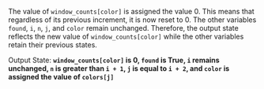 The value of `window_counts[color]` is assigned the value 0. This means that regardless of its previous increment, it is now reset to 0. The other variables `found`, `i`, `n`, `j`, and `color` remain unchanged. Therefore, the output state reflects the new value of `window_counts[color]` while the other variables retain their previous states.

Output State: **`window_counts[color]` is 0, `found` is True, `i` remains unchanged, `n` is greater than `i + 1`, `j` is equal to `i + 2`, and `color` is assigned the value of `colors[j]`**